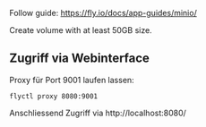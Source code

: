 Follow guide: https://fly.io/docs/app-guides/minio/

Create volume with at least 50GB size.

## Zugriff via Webinterface

Proxy für Port 9001 laufen lassen:

```
flyctl proxy 8080:9001
```

Anschliessend Zugriff via http://localhost:8080/
